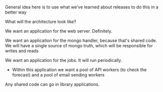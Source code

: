 General idea here is to use what we've learned about releases to do this in a better way

What will the architecture look like?

We want an application for the web server. Definitely.

We want an application for the mongo handler, because that's shared code. We will have a single source of mongo truth, which will be responsible for writes and reads

We want an application for the jobs. It will run periodically.
- Within this application we want a pool of API workers (to check the forecast) and a pool of email sending workers

Any shared code can go in library applications.
